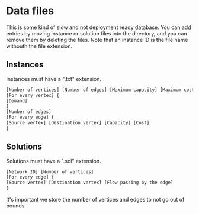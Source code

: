 # Data files

This is some kind of slow and not deployment ready database. You can add entries by moving instance or solution files into the directory, and you can remove them by deleting the files. Note that an instance ID is the file name withouth the file extension.

## Instances

Instances must have a ".txt" extension.

```txt
[Number of vertices] [Number of edges] [Maximum capacity] [Maximum cost] [Maximum demand]
[For every vertex] {
[Demand]
}
[Number of edges]
[For every edge] {
[Source vertex] [Destination vertex] [Capacity] [Cost]
}
```

## Solutions

Solutions must have a ".sol" extension.

```txt
[Network ID] [Number of vertices]
[For every edge] {    
[Source vertex] [Destination vertex] [Flow passing by the edge]
}
```

It's important we store the number of vertices and edges to not go out of bounds.

